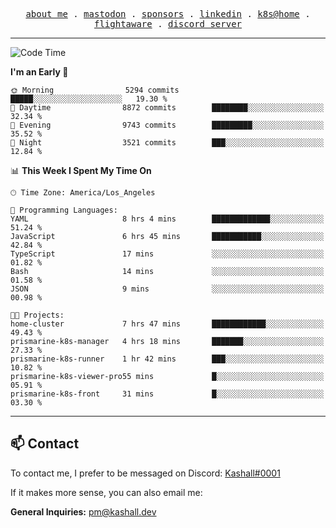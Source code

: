 <p align="center">
  <samp>
    <a href="https://jordanjones.org/">about me</a> .
    <a rel="me" href="https://mastodon.social/@kashall">mastodon</a> .
    <a href="https://github.com/sponsors/kashalls">sponsors</a> .
    <a href="https://linkedin.com/in/jordpjones">linkedin</a> .
    <a href="https://github.com/kashalls/home-cluster">k8s@home</a> .
    <a href="https://flightaware.com/adsb/stats/user/kashalls">flightaware</a> .
    <a href="https://discord.gg/ctgrp8k">discord server</a>
  </samp>
</p>

---

<!--START_SECTION:waka-->
![Code Time](http://img.shields.io/badge/Code%20Time-1%2C427%20hrs%2013%20mins-blue)

**I'm an Early 🐤** 

```text
🌞 Morning                5294 commits        █████░░░░░░░░░░░░░░░░░░░░   19.30 % 
🌆 Daytime                8872 commits        ████████░░░░░░░░░░░░░░░░░   32.34 % 
🌃 Evening                9743 commits        █████████░░░░░░░░░░░░░░░░   35.52 % 
🌙 Night                  3521 commits        ███░░░░░░░░░░░░░░░░░░░░░░   12.84 % 
```


📊 **This Week I Spent My Time On** 

```text
🕑︎ Time Zone: America/Los_Angeles

💬 Programming Languages: 
YAML                     8 hrs 4 mins        █████████████░░░░░░░░░░░░   51.24 % 
JavaScript               6 hrs 45 mins       ███████████░░░░░░░░░░░░░░   42.84 % 
TypeScript               17 mins             ░░░░░░░░░░░░░░░░░░░░░░░░░   01.82 % 
Bash                     14 mins             ░░░░░░░░░░░░░░░░░░░░░░░░░   01.58 % 
JSON                     9 mins              ░░░░░░░░░░░░░░░░░░░░░░░░░   00.98 % 

🐱‍💻 Projects: 
home-cluster             7 hrs 47 mins       ████████████░░░░░░░░░░░░░   49.43 % 
prismarine-k8s-manager   4 hrs 18 mins       ███████░░░░░░░░░░░░░░░░░░   27.33 % 
prismarine-k8s-runner    1 hr 42 mins        ███░░░░░░░░░░░░░░░░░░░░░░   10.82 % 
prismarine-k8s-viewer-pro55 mins             █░░░░░░░░░░░░░░░░░░░░░░░░   05.91 % 
prismarine-k8s-front     31 mins             █░░░░░░░░░░░░░░░░░░░░░░░░   03.30 % 
```


<!--END_SECTION:waka-->

---

## 📫 Contact

To contact me, I prefer to be messaged on Discord:  [Kashall#0001](https://discord.com/users/201077739589992448)

If it makes more sense, you can also email me:

**General Inquiries:** pm@kashall.dev  
